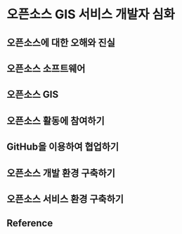 # 오픈소스 GIS 서비스 개발자 심화

## 오픈소스에 대한 오해와 진실

## 오픈소스 소프트웨어

## 오픈소스 GIS

## 오픈소스 활동에 참여하기

## GitHub을 이용하여 협업하기

## 오픈소스 개발 환경 구축하기

## 오픈소스 서비스 환경 구축하기

## Reference
